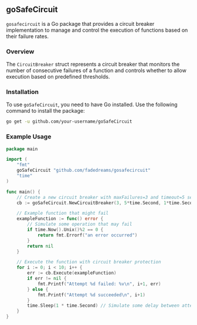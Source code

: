 ## goSafeCircuit

`gosafecircuit` is a Go package that provides a circuit breaker implementation to manage and control the execution of functions based on their failure rates.

### Overview

The `CircuitBreaker` struct represents a circuit breaker that monitors the number of consecutive failures of a function and controls whether to allow execution based on predefined thresholds.

### Installation

To use `goSafeCircuit`, you need to have Go installed. Use the following command to install the package:

```bash
go get -u github.com/your-username/goSafeCircuit
```

### Example Usage

```go
package main

import (
	"fmt"
	goSafeCircuit "github.com/fadedreams/gosafecircuit"
	"time"
)

func main() {
	// Create a new circuit breaker with maxFailures=3 and timeout=5 seconds and pauseTime=1 second
	cb := goSafeCircuit.NewCircuitBreaker(3, 5*time.Second, 1*time.Second)

	// Example function that might fail
	exampleFunction := func() error {
		// Simulate some operation that may fail
		if time.Now().Unix()%2 == 0 {
			return fmt.Errorf("an error occurred")
		}
		return nil
	}

	// Execute the function with circuit breaker protection
	for i := 0; i < 10; i++ {
		err := cb.Execute(exampleFunction)
		if err != nil {
			fmt.Printf("Attempt %d failed: %v\n", i+1, err)
		} else {
			fmt.Printf("Attempt %d succeeded\n", i+1)
		}
		time.Sleep(1 * time.Second) // Simulate some delay between attempts
	}
}

```
